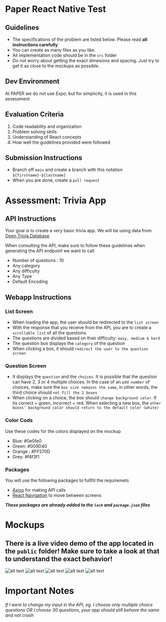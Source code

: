 # Paper React Native Test
## Guidelines
- The specifications of the problem are listed below. Please read **all instructions carefully**
- You can create as many files as you like. 
- All implementation code should be in the `src` folder
- Do not worry about getting the exact dimesions and spacing. Just try to get it as close to the mockups as possible.

## Dev Environment

At PAPER we do not use *Expo*, but for simplicity, it is used in this assessment

## Evaluation Criteria

1. Code readability and organization
2. Problem solving skills
3. Understanding of React concepts
4. How well the guidelines provided were followed

## Submission Instructions
- Branch off `main` and create a branch with this notation `${firstname}-${lastname}`
- When you are done, create a `pull request` 

# Assessment: Trivia App 

## API Instructions
Your goal is to create a very basic trivia app. We will be using data from [Open Trivia Database](https://opentdb.com/api_config.php)

When consulting the API, make sure to follow these guidelines when generating the API endpoint we want to call
- Number of questions : 10
- Any category
- Any difficulty
- Any Type
- Default Encoding

## Webapp Instructions

### List Screen
- When loading the app, the user should be redirected to the `list screen`
- With the response that you receive from the API, you are to create a `scrollable list` of all the questions.
- The questions are divided based on their difficulty: `easy, medium & hard`
- The question box displays the `category` of the question
- When clicking a box, it should `redirect the user to the question screen`

### Question Screen
- It displays the `question` and the `choices`. It is possible that the question can have 2, 3 or 4 multiple choices. In the case of an `odd number` of choices, make sure the 
`box size remains the same`, in other words, the third choice should `not fill the 2 boxes`
- When clicking on a choice, the box should `change background color`. If its correct = green, incorrect = red. When selecting a new box, the `other boxes' background color should return to the default color (white)`

### Color Cods
Use these codes for the colors displayed on the mockup
- Blue: #0e0fe0
- Green: #009D40
- Orange : #FF570D
- Grey: #f4f3f1

### Packages 
You will use the following packages to fullfill the requiremets
- [Axios](https://github.com/axios/axios) for making API calls
- [React Navigation](https://reactnavigation.org/docs/navigating) to move between screens

***These packages are already added to the `lock` and `package.json` files***

# Mockups
## There is a live video demo of the app located in the `public` folder! Make sure to take a look at that to understand the exact behavior!
![alt text](./public/mock-home-default.PNG)
![alt text](./public/mock-home-scroll.PNG)
![alt text](./public/mock-default-question.PNG)
![alt text](./public/mock-incorrect-answer.PNG)
![alt text](./public/mock-good-answer.PNG)

# Important Notes
*If I were to change my input in the API, eg. I choose only multiple choice questions OR I choose 30 questions, your app should still behave the same and not crash*
